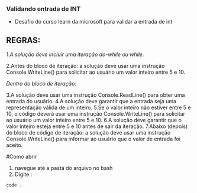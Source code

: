 ### Validando entrada de INT
- Desafio do curso learn da microsoft para validar a entrada de int

## REGRAS:
1.*A solução deve incluir uma iteração do-while ou while.*

2.Antes do bloco de iteração: a solução deve usar uma instrução Console.WriteLine() para solicitar ao usuário um valor inteiro entre 5 e 10.

*Dentro do bloco de iteração:*

3.A solução deve usar uma instrução Console.ReadLine() para obter uma entrada do usuário.
4.A solução deve garantir que a entrada seja uma representação válida de um inteiro.
5.Se o valor inteiro não estiver entre 5 e 10, o código deverá usar uma instrução Console.WriteLine() para solicitar ao usuário um valor inteiro entre 5 e 10.
6.A solução deve garantir que o valor inteiro esteja entre 5 e 10 antes de sair da iteração.
7.Abaixo (depois) do bloco de código de iteração: a solução deve usar uma instrução Console.WriteLine() para informar ao usuário que o valor de entrada foi aceito.

#Como abrir

1. navegue até a pasta do arquivo no bash
2. Digite :
```bash
code .